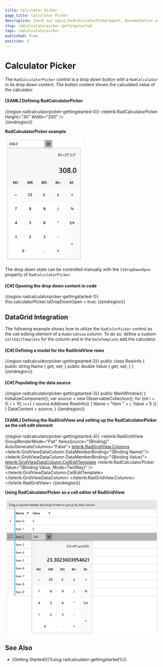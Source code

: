 ```yaml
---
title: Calculator Picker
page_title: Calculator Picker
description: Check our &quot;RadCalculatorPicker&quot; documentation article for the RadCalculator {{ site.framework_name }} control.
slug: radcalculatorpicker-gettingstarted
tags: radcalculatorpicker
published: True
position: 4
---
```


# Calculator Picker

The `RadCalculatorPicker` control is a drop down button with a `RadCalculator` in its drop down content. The button content shows the calculated value of the calculator.

#### __[XAML] Defining RadCalculatorPicker__
{{region radcalculatorpicker-gettingstarted-0}}
	<telerik:RadCalculatorPicker Height="30" Width="200" />		
{{endregion}}

__RadCalculatorPicker example__  

![A picture showing WPF RadCalculatorPicker](images/RadCalculatorPicker-Basic.png)

The drop down state can be controlled manually with the `IsDropDownOpen` property of `RadCalculatorPicker`.

#### __[C#] Opening the drop down content in code__
{{region radcalculatorpicker-gettingstarted-1}}
	this.calculatorPicker.IsDropDownOpen = true;
{{endregion}}

## DataGrid Integration

The following example shows how to utilize the `RadColorPicker` control as the cell editing element of a `RadGridView` column. To do so, define a custom `CellEditTemplate` for the column and in the `DataTemplate` add the calculator.

#### __[C#] Defining a model for the RadGridView rows__
{{region radcalculatorpicker-gettingstarted-2}}
	public class RowInfo
    {
        public string Name { get; set; }
        public double Value { get; set; }
    }
{{endregion}}

#### __[C#] Populating the data source__
{{region radcalculatorpicker-gettingstarted-3}}
	public MainWindow()
	{		
		InitializeComponent();
		var source = new ObservableCollection<RowInfo>();
		for (int i = 0; i < 10; i++)
		{
			source.Add(new RowInfo() { Name = "Item " + i, Value = 5 });
		}
		DataContext = source;
	}
{{endregion}}

#### __[XAML] Defining the RadGridView and setting up the RadCalculatorPicker as the cell edit element__
{{region radcalculatorpicker-gettingstarted-4}}
	<telerik:RadGridView GroupRenderMode="Flat"
						 ItemsSource="{Binding}"						 
						 AutoGenerateColumns="False">
		<telerik:RadGridView.Columns>
			<telerik:GridViewDataColumn DataMemberBinding="{Binding Name}"/>
			<telerik:GridViewDataColumn DataMemberBinding="{Binding Value}">
				<telerik:GridViewDataColumn.CellEditTemplate>
					<DataTemplate>
						<telerik:RadCalculatorPicker Value="{Binding Value, Mode=TwoWay}" />
					</DataTemplate>
				</telerik:GridViewDataColumn.CellEditTemplate>
			</telerik:GridViewDataColumn>
		</telerik:RadGridView.Columns>
	</telerik:RadGridView>
{{endregion}}

__Using RadCalculatorPicker as a cell editor of RadGridView__  

![A picture showing WPF RadCalculator as the editor of RadGridView cells](images/RadCalculatorPicker-IntegrationWithRadGridView.png)

## See Also  
* [Getting Started]({%slug radcalculator-gettingstarted%})
